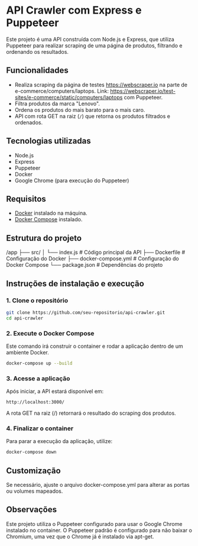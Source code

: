 # API Crawler com Express e Puppeteer

Este projeto é uma API construída com Node.js e Express, que utiliza Puppeteer para realizar scraping de uma página de produtos, filtrando e ordenando os resultados.

## Funcionalidades

- Realiza scraping da página de testes https://webscraper.io na parte de e-commerce/computers/laptops.
 Link: https://webscraper.io/test-sites/e-commerce/static/computers/laptops com Puppeteer.
- Filtra produtos da marca "Lenovo".
- Ordena os produtos do mais barato para o mais caro.
- API com rota GET na raiz (`/`) que retorna os produtos filtrados e ordenados.

## Tecnologias utilizadas

- Node.js
- Express
- Puppeteer
- Docker
- Google Chrome (para execução do Puppeteer)

## Requisitos

- [Docker](https://www.docker.com/get-started) instalado na máquina.
- [Docker Compose](https://docs.docker.com/compose/) instalado.

## Estrutura do projeto

/app 
├── src/ 
│ └── index.js # Código principal da API 
├── Dockerfile # Configuração do Docker 
├── docker-compose.yml # Configuração do Docker Compose 
└── package.json # Dependências do projeto


## Instruções de instalação e execução

### 1. Clone o repositório

```bash
git clone https://github.com/seu-repositorio/api-crawler.git
cd api-crawler
```

### 2. Execute o Docker Compose

Este comando irá construir o container e rodar a aplicação dentro de um ambiente Docker.

```bash
docker-compose up --build
```

### 3. Acesse a aplicação
Após iniciar, a API estará disponível em:

```
http://localhost:3000/
```
A rota GET na raiz (/) retornará o resultado do scraping dos produtos.

### 4. Finalizar o container
Para parar a execução da aplicação, utilize:

```bash
docker-compose down
```

## Customização
Se necessário, ajuste o arquivo docker-compose.yml para alterar as portas ou volumes mapeados.

## Observações
Este projeto utiliza o Puppeteer configurado para usar o Google Chrome instalado no container. O Puppeteer padrão é configurado para não baixar o Chromium, uma vez que o Chrome já é instalado via apt-get.

